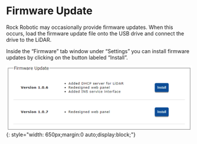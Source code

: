 # Firmware Update

Rock Robotic may occasionally provide firmware updates. When this occurs, load the firmware update file onto the USB drive and connect the drive to the LiDAR.

Inside the “Firmware” tab window under “Settings” you can install firmware updates by clicking on the button labeled “Install”.

![Firmware](../img/firmware.png){: style="width: 650px;margin:0 auto;display:block;"}
